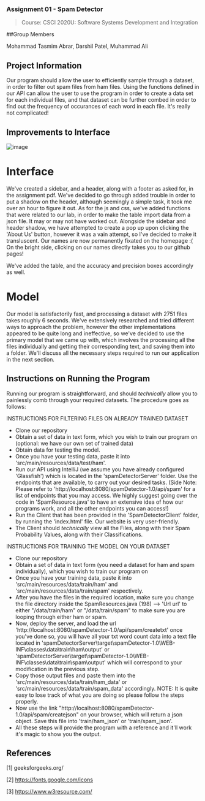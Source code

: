 ### Assignment 01 - Spam Detector 
> Course: CSCI 2020U: Software Systems Development and Integration

##Group Members

Mohammad Tasmim Abrar,
Darshil Patel,
Muhammad Ali

## Project Information
Our program should allow the user to efficiently sample through a dataset, in order to filter out spam files from ham files. Using the functions defined in our API can allow the user to use the program in order to create a data set for each individual files, and that dataset can be further combed in order to find out the frequency of occurances of each word in each file. It's really not complicated! 

## Improvements to Interface

![image](https://user-images.githubusercontent.com/90935765/225521803-b1bb21fd-06d8-4ec6-823a-c74e208459a7.png)


# Interface
We've created a sidebar, and a header, along with a footer as asked for, in the assignment pdf. We've decided to go through added trouble in order to put a shadow on the header, although seemingly a simple task, it took me over an hour to figure it out. As for the js and css, we've added functions that were related to our lab, in order to make the table import data from a json file. It may or may not have worked out. Alongside the sidebar and header shadow, we have attempted to create a pop up upon clicking the 'About Us' button, however it was a vain attempt, so I've decided to make it transluscent. Our names are now permanently fixated on the homepage :(
On the bright side, clicking on our names directly takes you to our github pages!

We've added the table, and the accuracy and precision boxes accordingly as well.

# Model

Our model is satisfactorily fast, and processing a dataset with 2751 files takes roughly 6 seconds. We've extensively researched and tried different ways to approach the problem, however the other implementations appeared to be quite long and ineffective, so we've decided to use the primary model that we came up with, which involves the processing all the files individually and getting their corresponding text, and saving them into a folder. We'll discuss all the necessary steps required to run our application in the next section.

## Instructions on Running the Program

Running our program is straightforward, and should *technically* allow you to painlessly comb through your required datasets. The procedure goes as follows:

INSTRUCTIONS FOR FILTERING FILES ON ALREADY TRAINED DATASET

- Clone our repository
- Obtain a set of data in text form, which you wish to train our program on (optional: we have our own set of trained data)
- Obtain data for testing the model.
- Once you have your testing data, paste it into 'src/main/resources/data/test/ham'.
- Run our API using IntelliJ (we assume you have already configured 'Glassfish') which is located in the 'spamDetectorServer' folder. Use the endpoints that are available, to carry out your desired tasks. (Side Note: Please refer to 'http://localhost:8080/spamDetector-1.0/api/spam' for a list of endpoints that you may access. We highly suggest going over the code in 'SpamResource.java' to have an extensive idea of how our programs work, and all the other endpoints you can access!)
- Run the Client that has been provided in the 'SpamDetectorClient' folder, by running the 'index.html' file. Our website is very user-friendly. 
- The Client should *technically* view all the Files, along with their Spam Probability Values, along with their Classifications.

INSTRUCTIONS FOR TRAINING THE MODEL ON YOUR DATASET

- Clone our repository
- Obtain a set of data in text form (you need a dataset for ham and spam individually), which you wish to train our program on
- Once you have your training data, paste it into 'src/main/resources/data/train/ham' and 'src/main/resources/data/train/spam' respectively.
- After you have the files in the required location, make sure you change the file directory inside the SpamResources.java (198) --> 'Url url' to either "/data/train/ham" or "/data/train/spam" to make sure you are looping through either ham or spam. 
- Now, deploy the server, and load the url 'http://localhost:8080/spamDetector-1.0/api/spam/createtxt' once you've done so, you will have all your txt word count data into a text file located in 'spamDetectorServer\target\spamDetector-1.0\WEB-INF\classes\data\train\ham\output'  or 'spamDetectorServer\target\spamDetector-1.0\WEB-INF\classes\data\train\spam\output' which will correspond to your modification in the previous step.
- Copy those output files and paste them into the 'src/main/resources/data/train/ham_data' or 'src/main/resources/data/train/spam_data' accordingly. 
NOTE: It is quite easy to lose track of what you are doing so please follow the steps properly.
- Now use the link "http://localhost:8080/spamDetector-1.0/api/spam/createjson" on your browser, which will return a json object. Save this file into 'train/ham_json' or 'train/spam_json'. 
- All these steps will provide the program with a reference and it'll work it's magic to show you the output.



## References 
[1] geeksforgeeks.org/

[2] https://fonts.google.com/icons

[3] https://www.w3resource.com/
